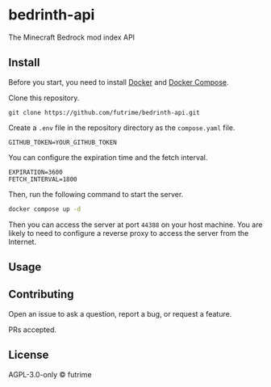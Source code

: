 # bedrinth-api

The Minecraft Bedrock mod index API

## Install

Before you start, you need to install [Docker](https://docs.docker.com/install/) and [Docker Compose](https://docs.docker.com/compose/install/).

Clone this repository.

```
git clone https://github.com/futrime/bedrinth-api.git
```

Create a `.env` file in the repository directory as the `compose.yaml` file.

```
GITHUB_TOKEN=YOUR_GITHUB_TOKEN
```

You can configure the expiration time and the fetch interval.

```
EXPIRATION=3600
FETCH_INTERVAL=1800
```

Then, run the following command to start the server.

```bash
docker compose up -d
```

Then you can access the server at port `44388` on your host machine. You are likely to need to configure a reverse proxy to access the server from the Internet.

## Usage

## Contributing

Open an issue to ask a question, report a bug, or request a feature.

PRs accepted.

## License

AGPL-3.0-only © futrime
